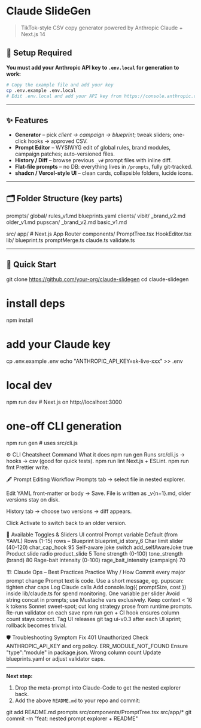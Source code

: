 # Claude SlideGen

> TikTok-style CSV copy generator powered by Anthropic Claude + Next.js 14

## 🔑 Setup Required

**You must add your Anthropic API key to `.env.local` for generation to work:**

```bash
# Copy the example file and add your key
cp .env.example .env.local
# Edit .env.local and add your API key from https://console.anthropic.com/settings/keys
```

---

## ✨ Features
* **Generator** – pick *client → campaign → blueprint*; tweak sliders; one-click hooks → approved CSV.
* **Prompt Editor** – WYSIWYG edit of global rules, brand modules, campaign patches; auto-versioned files.
* **History / Diff** – browse previous `_v#` prompt files with inline diff.
* **Flat-file prompts** – no DB: everything lives in `/prompts`, fully git-tracked.
* **shadcn / Vercel-style UI** – clean cards, collapsible folders, lucide icons.

---

## 🗂️ Folder Structure (key parts)

prompts/
global/
rules_v1.md
blueprints.yaml
clients/
vibit/
_brand_v2.md
older_v1.md
pupscan/
_brand_v2.md
basic_v1.md

src/
app/ # Next.js App Router
components/
PromptTree.tsx
HookEditor.tsx
lib/
blueprint.ts
promptMerge.ts
claude.ts
validate.ts


---

## 🚀 Quick Start

git clone https://github.com/your-org/claude-slidegen
cd claude-slidegen

# install deps
npm install

# add your Claude key
cp .env.example .env
echo "ANTHROPIC_API_KEY=sk-live-xxx" >> .env

# local dev
npm run dev         # Next.js on http://localhost:3000

# one-off CLI generation
npm run gen         # uses src/cli.js


⚙️ CLI Cheatsheet
Command	What it does
npm run gen	Runs src/cli.js → hooks → csv (good for quick tests).
npm run lint	Next.js + ESLint.
npm run fmt	Prettier write.

🖋️ Prompt Editing Workflow
Prompts tab → select file in nested explorer.

Edit YAML front-matter or body → Save.
File is written as _v{n+1}.md, older versions stay on disk.

History tab → choose two versions → diff appears.

Click Activate to switch back to an older version.

🔧 Available Toggles & Sliders
UI control	Prompt variable	Default (from YAML)
Rows (1-15)	rows	–
Blueprint	blueprint_id	story_6
Char limit slider (40-120)	char_cap_hook	95
Self-aware joke switch	add_selfAwareJoke	true
Product slide radio	product_slide	5
Tone strength (0-100)	tone_strength (brand)	80
Rage-bait intensity (0-100)	rage_bait_intensity (campaign)	70

🏗️ Claude Ops – Best Practices
Practice	Why / How
Commit every major prompt change	Prompt text is code. Use a short message, eg. pupscan: tighten char caps
Log Claude calls	Add console.log({ promptSize, cost }) inside lib/claude.ts for spend monitoring.
One variable per slider	Avoid string concat in prompts; use Mustache vars exclusively.
Keep context < 16 k tokens	Sonnet sweet-spot; cut long strategy prose from runtime prompts.
Re-run validator on each save	npm run gen + CI hook ensures column count stays correct.
Tag UI releases	git tag ui-v0.3 after each UI sprint; rollback becomes trivial.

🛡️ Troubleshooting
Symptom	Fix
401 Unauthorized	Check ANTHROPIC_API_KEY and org policy.
ERR_MODULE_NOT_FOUND	Ensure "type":"module" in package.json.
Wrong column count	Update blueprints.yaml or adjust validator caps.


---

**Next step:**  
1. Drop the meta-prompt into Claude-Code to get the nested explorer back.  
2. Add the above `README.md` to your repo and commit:


git add README.md prompts src/components/PromptTree.tsx src/app/*
git commit -m "feat: nested prompt explorer + README"
